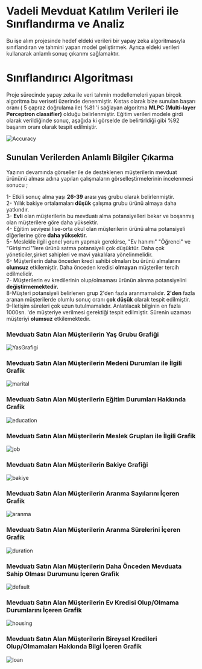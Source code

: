 # Vadeli Mevduat Katılım Verileri ile Sınıflandırma ve Analiz

Bu işe alım projesinde hedef eldeki verileri bir yapay zeka algoritmasıyla sınıflandıran ve tahmini yapan model geliştirmek. Ayrıca eldeki verileri kullanarak anlamlı sonuç çıkarımı sağlamaktır.

# Sınıflandırıcı Algoritması

Proje sürecinde yapay zeka ile veri tahmin modellemeleri yapan birçok algoritma bu veriseti üzerinde denenmiştir. Kıstas olarak bize sunulan başarı oranı ( 5 çapraz doğrulama ile) %81 'i sağlayan algoritma **MLPC (Multi-layer Perceptron classifier)** olduğu belirlenmiştir. Eğitim verileri modele girdi olarak verildiğinde sonuç, aşağıda ki görselde de belirtirldiği gibi %92 başarım oranı olarak tespit edilmiştir.

![Accuracy](https://i.imgur.com/d9nh0w5.jpg)

## Sunulan Verilerden Anlamlı Bilgiler Çıkarma

Yazının devamında görseller ile de desteklenen müşterilerin mevduat ürününü alması adına yapılan çalışmaların görselleştirmelerinin incelenmesi sonucu ;

1- Etkili sonuç alma yaşı **26-39** arası yaş grubu olarak belirlenmiştir.  
2- Yıllık bakiye ortalamaları **düşük** çalışma grubu ürünü almaya daha yatkındır.  
3- **Evli** olan müşterilerin bu mevduatı alma potansiyelleri bekar ve boşanmış olan müşterilere göre daha yüksektir.  
4- Eğitim seviyesi lise-orta okul olan müşterilerin ürünü alma potansiyeli diğerlerine göre **daha yüksektir.**  
5- Meslekle ilgili genel yorum yapmak gerekirse, "Ev hanımı" "Öğrenci" ve "Girişimci"'lere ürünü satma potansiyeli çok düşüktür. Daha çok yöneticiler,şirket sahipleri ve mavi yakalılara yönelinmelidir.  
6- Müşterilerin daha önceden kredi sahibi olmaları bu ürünü almalarını **olumsuz** etkilemiştir. Daha önceden kredisi **olmayan** müşteriler tercih edilmelidir.    
7- Müşterilerin ev kredilerinin olup/olmaması ürünün alınma potansiyelini **değiştirmemektedir.**  
8-Müşteri potansiyeli belirlenen grup 2'den fazla aranmamalıdır. **2'den** fazla aranan müşterilerde olumlu sonuç oranı **çok düşük** olarak tespit edilmiştir.  
9-İletişim süreleri çok uzun tutulmamalıdır. Anlatılacak bilginin en fazla 1000sn. 'de müşteriye verilmesi gerektiği tespit edilmiştir. Sürenin uzaması müşteriyi **olumsuz** etkilemektedir.

### Mevduatı Satın Alan Müşterilerin Yaş Grubu Grafiği

![YasGrafigi](https://i.imgur.com/C6Y5Kwj.jpg)

### Mevduatı Satın Alan Müşterilerin Medeni Durumları ile İlgili Grafik

![marital](https://i.imgur.com/dMOWt2i.jpg)

### Mevduatı Satın Alan Müşterilerin Eğitim Durumları Hakkında Grafik

![education](https://i.imgur.com/R1RDwoi.jpeg)

### Mevduatı Satın Alan Müşterilerin Meslek Grupları ile İlgili Grafik

![job](https://i.imgur.com/p09RTBw.jpg)

### Mevduatı Satın Alan Müşterilerin Bakiye Grafiği

![bakiye](https://i.imgur.com/1wXsLGj.jpg)

### Mevduatı Satın Alan Müşterilerin Aranma Sayılarını İçeren Grafik

![aranma](https://i.imgur.com/L8uexP4.jpeg)

### Mevduatı Satın Alan Müşterilerin Aranma Sürelerini İçeren Grafik

![duration](https://i.imgur.com/4qKV5SO.jpeg)

### Mevduatı Satın Alan Müşterilerin Daha Önceden Mevduata Sahip Olması Durumunu İçeren Grafik

![default](https://i.imgur.com/vJsvMex.jpeg)

### Mevduatı Satın Alan Müşterilerin Ev Kredisi Olup/Olmama Durumlarını İçeren Grafik

![housing](https://i.imgur.com/FEkRokS.jpg)

### Mevduatı Satın Alan Müşterilerin Bireysel Kredileri Olup/Olmamaları Hakkında Bilgi İçeren Grafik

![loan](https://i.imgur.com/ucNkXrd.jpg)

